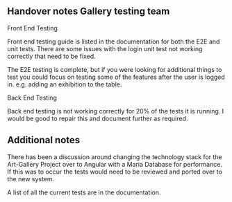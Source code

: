 ## Handover notes Gallery testing team 

Front End Testing

Front end testing guide is listed in the documentation for both the E2E and unit tests.
There are some issues with the login unit test not working correctly that need to be fixed.

The E2E testing is complete, but if you were looking for additional things to test you could focus on testing some of the features
after the user is logged in. e.g. adding an exhibition to the table.


Back End Testing

Back end testing is not working correctly for 20% of the tests it is running.  I would be good to repair this and document further as required.



##  Additional notes

There has been a discussion around changing the technology stack for the Art-Gallery Project over to Angular with a Maria Database for performance.
If this was to occur the tests would need to be reviewed and ported over to the new system.

A list of all the current tests are in the documentation.

